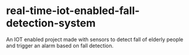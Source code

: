 # real-time-iot-enabled-fall-detection-system
An IOT enabled project made with sensors to detect fall of elderly people and trigger an alarm based on fall detection.
